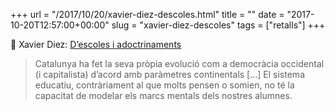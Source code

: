 +++
url = "/2017/10/20/xavier-diez-descoles.html"
title = ""
date = "2017-10-20T12:57:00+00:00"
slug = "xavier-diez-descoles"
tags = ["retalls"]
+++

📎 Xavier Diez: [D’escoles i adoctrinaments](https://blocs.mesvilaweb.cat/xavierdiez/?p=270064)

> Catalunya ha fet la seva pròpia evolució com a democràcia occidental (i capitalista) d’acord amb paràmetres continentals […] El sistema educatiu, contràriament al que molts pensen o somien, no té la capacitat de modelar els marcs mentals dels nostres alumnes.
